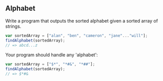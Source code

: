 ## Alphabet

Write a program that outputs the sorted alphabet given a sorted array of strings.

```js
var sortedArray = ["alan", "ben", "cameron", "jane"..."will"];
findAlphabet(sortedArray);
// => abcd...z
```

Your program should handle any 'alphabet': 

```js
var sortedArray = ["$*", "*#&", "*##"];
findAlphabet(sortedArray);
// => $*#&
```
